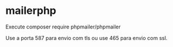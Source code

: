 # mailerphp

Execute composer require phpmailer/phpmailer

Use a porta 587 para envio com tls ou use 465 para envio com ssl.
